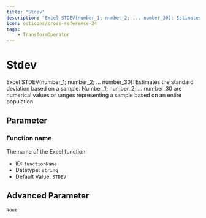 ```yaml
---
title: "Stdev"
description: "Excel STDEV(number_1; number_2; ... number_30): Estimates the standard deviation based on a sample. Number_1; number_2; ... number_30 are numerical values or ranges representing a sample based on an entire population."
icon: octicons/cross-reference-24
tags: 
    - TransformOperator
---
```

# Stdev
<!-- This file was generated - DO NOT CHANGE IT MANUALLY -->



Excel STDEV(number_1; number_2; ... number_30): Estimates the standard deviation based on a sample. Number_1; number_2; ... number_30 are numerical values or ranges representing a sample based on an entire population.

## Parameter

### Function name

The name of the Excel function

- ID: `functionName`
- Datatype: `string`
- Default Value: `STDEV`





## Advanced Parameter

`None`